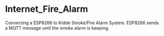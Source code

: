 # Internet_Fire_Alarm
Connecting a ESP8266 to Kidde Smoke/Fire Alarm System. ESP8266 sends a MQTT message until the smoke alarm is beeping.
